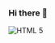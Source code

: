 ### Hi there 👋


![HTML 5](https://user-images.githubusercontent.com/88853370/185797957-146d62ed-7ae9-4e37-9a6b-008fde39d3ce.svg)



<!--
**Papuss42/Papuss42** is a ✨ _special_ ✨ repository because its `README.md` (this file) appears on your GitHub profile.

Here are some ideas to get you started:

- 🔭 I’m currently working on ...
- 🌱 I’m currently learning ...
- 👯 I’m looking to collaborate on ...
- 🤔 I’m looking for help with ...
- 💬 Ask me about ...
- 📫 How to reach me: ...
- 😄 Pronouns: ...
- ⚡ Fun fact: ...
-->
